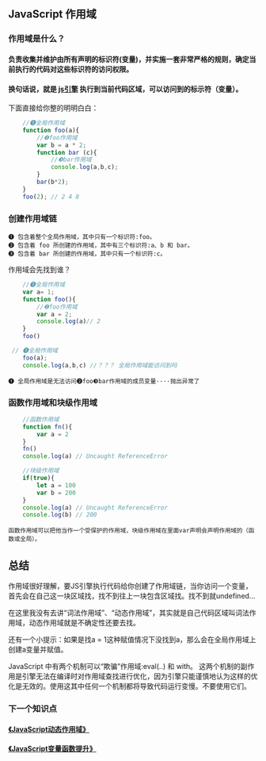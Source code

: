 ## JavaScript 作用域



### 作用域是什么？


#### 负责收集并维护由所有声明的标识符(变量)，并实施一套非常严格的规则，确定当前执行的代码对这些标识符的访问权限。

#### 换句话说，就是 [js引擎]() 执行到当前代码区域，可以访问到的标示符（变量）。


下面直接给你整的明明白白：
```javascript
    //❶全局作用域
    function foo(a){
        //❷foo作用域  
        var b = a * 2;
        function bar (c){
            //❸bar作用域
            console.log(a,b,c);
        }
        bar(b*2);
    }
    foo(2); // 2 4 8    
```
### 创建作用域链
    ❶ 包含着整个全局作用域，其中只有一个标识符:foo。
    ❷ 包含着 foo 所创建的作用域，其中有三个标识符:a、b 和 bar。   
    ❸ 包含着 bar 所创建的作用域，其中只有一个标识符:c。  

作用域会先找到谁？

```javascript
    //❶全局作用域
    var a= 1;
    function foo(){
        //❷foo作用域  
        var a = 2;
        console.log(a)// 2
    }
    foo() 
```


```javascript
 // ❶全局作用域
    foo(a);
    console.log(a,b,c) //？？？ 全局作用域能访问到吗
```

    ❶ 全局作用域是无法访问❷foo❸bar作用域的成员变量····抛出异常了

### 函数作用域和块级作用域
```javascript
    //函数作用域
    function fn(){
        var a = 2
    }
    fn()
    console.log(a) // Uncaught ReferenceError
```
```javascript
    //块级作用域
    if(true){
        let a = 100
        var b = 200
    }
    console.log(a) // Uncaught ReferenceError
    console.log(b) // 200
```
    函数作用域可以把他当作一个受保护的作用域，块级作用域在里面var声明会声明作用域的（函数或全局）。

## 总结
作用域很好理解，要JS引擎执行代码给你创建了作用域链，当你访问一个变量，首先会在自己这一块区域找，找不到往上一块包含区域找。找不到就undefined...

在这里我没有去讲“词法作用域”、“动态作用域”，其实就是自己代码区域叫词法作用域，动态作用域就是不确定性还要去找。

还有一个小提示：如果是找a = 1这种赋值情况下没找到a，那么会在全局作用域上创建a变量并赋值。

JavaScript 中有两个机制可以“欺骗”作用域:eval(..) 和 with。
这两个机制的副作用是引擎无法在编译时对作用域查找进行优化，因为引擎只能谨慎地认为这样的优化是无效的。使用这其中任何一个机制都将导致代码运行变慢。不要使用它们。


### 下一个知识点
#### [《JavaScript动态作用域》](./dynamic.md)
#### [《JavaScript变量函数提升》](../promote/index.md)